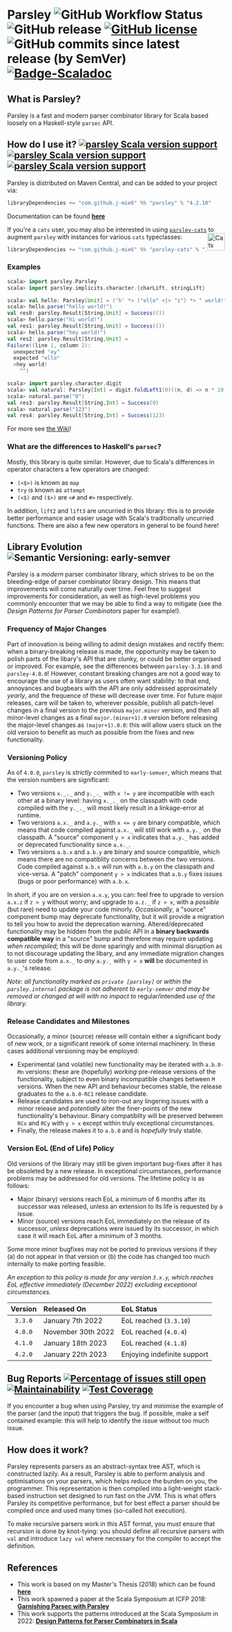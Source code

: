 # Parsley ![GitHub Workflow Status](https://img.shields.io/github/actions/workflow/status/j-mie6/parsley/ci.yml?branch=master) ![GitHub release](https://img.shields.io/github/v/release/j-mie6/parsley?include_prereleases&sort=semver) [![GitHub license](https://img.shields.io/github/license/j-mie6/parsley.svg)](https://github.com/j-mie6/parsley/blob/master/LICENSE) ![GitHub commits since latest release (by SemVer)](https://img.shields.io/github/commits-since/j-mie6/parsley/latest) [![Badge-Scaladoc]][Link-Scaladoc]

## What is Parsley?
Parsley is a fast and modern parser combinator library for Scala based loosely on a Haskell-style `parsec` API.

## How do I use it? [![parsley Scala version support](https://index.scala-lang.org/j-mie6/parsley/parsley/latest-by-scala-version.svg?platform=jvm)](https://index.scala-lang.org/j-mie6/parsley/parsley) [![parsley Scala version support](https://index.scala-lang.org/j-mie6/parsley/parsley/latest-by-scala-version.svg?platform=sjs1)](https://index.scala-lang.org/j-mie6/parsley/parsley) [![parsley Scala version support](https://index.scala-lang.org/j-mie6/parsley/parsley/latest-by-scala-version.svg?platform=native0.4)](https://index.scala-lang.org/j-mie6/parsley/parsley)

Parsley is distributed on Maven Central, and can be added to your project via:

```scala
libraryDependencies += "com.github.j-mie6" %% "parsley" % "4.2.10"
```

Documentation can be found [**here**](https://javadoc.io/doc/com.github.j-mie6/parsley_2.13/latest/index.html)

If you're a `cats` user, you may also be interested in using [`parsley-cats`](https://github.com/j-mie6/parsley-cats)<a href="https://typelevel.org/cats/"><img src="https://typelevel.org/cats/img/cats-badge.svg" height="40px" align="right" alt="Cats friendly" /></a>
to augment `parsley` with instances for various `cats` typeclasses:

```scala
libraryDependencies += "com.github.j-mie6" %% "parsley-cats" % "1.2.0"
```

### Examples

```scala
scala> import parsley.Parsley
scala> import parsley.implicits.character.{charLift, stringLift}

scala> val hello: Parsley[Unit] = ('h' *> ("ello" <|> "i") *> " world!").void
scala> hello.parse("hello world!")
val res0: parsley.Result[String,Unit] = Success(())
scala> hello.parse("hi world!")
val res1: parsley.Result[String,Unit] = Success(())
scala> hello.parse("hey world!")
val res2: parsley.Result[String,Unit] =
Failure((line 1, column 2):
  unexpected "ey"
  expected "ello"
  >hey world!
    ^^)

scala> import parsley.character.digit
scala> val natural: Parsley[Int] = digit.foldLeft1(0)((n, d) => n * 10 + d.asDigit)
scala> natural.parse("0")
val res3: parsley.Result[String,Int] = Success(0)
scala> natural.parse("123")
val res4: parsley.Result[String,Int] = Success(123)
```

For more see [the Wiki](https://github.com/j-mie6/Parsley/wiki)!

### What are the differences to Haskell's `parsec`?
Mostly, this library is quite similar. However, due to Scala's differences in operator characters a few operators are changed:

* `(<$>)` is known as `map`
* `try` is known as `attempt`
* `(<$)` and `($>)` are `<#` and `#>` respectively.

In addition, `lift2` and `lift3` are uncurried in this library: this is to provide better performance and easier usage with
Scala's traditionally uncurried functions. There are also a few new operators in general to be found here!

## Library Evolution ![Semantic Versioning: early-semver](https://img.shields.io/badge/version%20policy-early--semver-blue)
Parsley is a _modern_ parser combinator library, which strives to be on the
bleeding-edge of parser combinator library design. This means that improvements
will come naturally over time. Feel free to suggest improvements for
consideration, as well as high-level problems you commonly encounter that we may
be able to find a way to mitigate (see the _Design Patterns for Parser
Combinators_ paper for example!).

### Frequency of Major Changes
Part of innovation is being willing to admit
design mistakes and rectify them: when a binary-breaking release is made, the
opportunity may be taken to polish parts of the libary's API that are clunky, or
could be better organised or improved. For example, see the differences between
`parsley-3.3.10` and `parsley-4.0.0`! However, constant breaking changes are
not a good way to encourage the use of a library as users often want stability:
to that end, annoyances and bugbears with the API are only addressed
approximately _yearly_, and the frequence of these will decrease over time.
For future major releases, care will be taken to, wherever possible, publish
all patch-level changes in a final version to the previous `major.minor`
version, and then all minor-level changes as a final `major.(minor+1).0`
version before releasing the major-level changes as `(major+1).0.0`: this will
allow users stuck on the old version to benefit as much as possible from the
fixes and new functionality.

### Versioning Policy
As of `4.0.0`, `parsley` is _strictly_ commited to `early-semver`, which means
that the version numbers are significant:

* Two versions `x._._` and `y._._` with `x != y` are incompatible with
  each other at a binary level: having `x._._` on the classpath with code
  compiled with the `y._._` will most likely result in a linkage-error at
  runtime.
* Two versions `a.x._` and `a.y._` with `x <= y` are binary compatible, which
  means that code compiled against `a.x._` will still work with `a.y._` on
  the classpath. A "source" component `y > x` indicates that `a.y._` has
  added or deprecated functionality since `a.x._`.
* Two versions `a.b.x` and `a.b.y` are binary and source compatible, which
  means there are no compatiblity concerns between the two versions. Code
  compiled against `a.b.x` will run with `a.b.y` on the classpath and
  vice-versa. A "patch" component `y > x` indicates that `a.b.y` fixes
  issues (bugs or poor performance) with `a.b.x`.

In short, if you are on version `a.x.y`, you can: feel free to upgrade to
version `a.x.z` if `z > y` without worry; and upgrade to `a.z._` if `z > x`,
with a _possible_ (but rare) need to update your code minorly. _Occasionally_,
a "source" component bump may deprecate functionality, but it will provide a
migration to tell you how to avoid the deprecation warning. Altered/deprecated
functionality may be hidden from the public API in a **binary backwards
compatible way** in a "source" bump and therefore may require updating _when
recompiled_; this will be done sparingly and with minimal disruption as to not
discourage updating the libary, and any immediate migration changes to user
code from `a.x._` to _any_ `a.y._` with `y > x` **will** be documented in
`a.y._`'s release.

_Note: all functionality marked as `private [parsley]` or within
the `parsley.internal` package is _not_ adherent to `early-semver` and may be
removed or changed at will with no impact to_ regular/intended _use of the
library._

### Release Candidates and Milestones
Occasionally, a minor (source) release will contain either a significant body of
new work, or a significant rework of some internal machinery. In these cases
additional versioning may be employed:

* Experimental (and volatile) new functionality may be iterated with `a.b.0-Mn`
  versions: these are (hopefully) _working_ pre-release versions of the
  functionality, subject to even binary incompatible changes between `M`
  versions. When the new API and behaviour becomes stable, the release
  graduates to the `a.b.0-RC1` release candidate.
* Release candidates are used to iron-out any lingering issues with a minor
  release and _potentially_ alter the finer-points of the new functionality's
  behaviour. Binary compatiblity will be preserved between `RCx` and `RCy` with
  `y > x` except within truly exceptional circumstances.
* Finally, the release makes it to `a.b.0` and is _hopefully_ truly stable.

### Version EoL (End of Life) Policy
Old versions of the library may still be given important bug-fixes after it
has be obsoleted by a new release. In exceptional circumstances, performance
problems may be addressed for old versions. The lifetime policy is as follows:

* Major (binary) versions reach EoL a minimum of 6 months after its successor
  was released, unless an extension to its life is requested by a issue.
* Minor (source) versions reach EoL immediately on the release of its
  successor, _unless_ deprecations were issued by its successor, in which case
  it will reach EoL after a minimum of 3 months.

Some more minor bugfixes may not be ported to previous versions if they (a) do
not appear in that version or (b) the code has changed too much internally to
make porting feasible.

_An exception to this policy is made for any version `3.x.y`, which reaches EoL effective immediately (December 2022) excluding exceptional circumstances._

| Version | Released On        | EoL Status                      |
|:-------:|:-------------------|:--------------------------------|
| `3.3.0` | January 7th 2022   | EoL reached (`3.3.10`)          |
| `4.0.0` | November 30th 2022 | EoL reached (`4.0.4`)           |
| `4.1.0` | January 18th 2023  | EoL reached (`4.1.8`)           |
| `4.2.0` | January 22th 2023  | Enjoying indefinite support     |

## Bug Reports [![Percentage of issues still open](https://isitmaintained.com/badge/open/j-mie6/Parsley.svg)](https://isitmaintained.com/project/j-mie6/Parsley "Percentage of issues still open") [![Maintainability](https://img.shields.io/codeclimate/maintainability/j-mie6/parsley)](https://codeclimate.com/github/j-mie6/parsley) [![Test Coverage](https://img.shields.io/codeclimate/coverage-letter/j-mie6/parsley)](https://codeclimate.com/github/j-mie6/parsley)

If you encounter a bug when using Parsley, try and minimise the example of the parser (and the input) that triggers the bug.
If possible, make a self contained example: this will help to identify the issue without too much issue.

## How does it work?
Parsley represents parsers as an abstract-syntax tree AST, which is constructed lazily. As a result, Parsley is able to
perform analysis and optimisations on your parsers, which helps reduce the burden on you, the programmer. This representation
is then compiled into a light-weight stack-based instruction set designed to run fast on the JVM. This is what offers Parsley
its competitive performance, but for best effect a parser should be compiled once and used many times (so-called hot execution).

To make recursive parsers work in this AST format, you must ensure that recursion is done by knot-tying: you should define all
recursive parsers with `val` and introduce `lazy val` where necessary for the compiler to accept the definition.

## References
* This work is based on my Master's Thesis (2018) which can be found [**here**](https://github.com/J-mie6/Parsley/blob/master/parsley.pdf)
* This work spawned a paper at the Scala Symposium at ICFP 2018: [**Garnishing Parsec with Parsley**](https://dl.acm.org/doi/abs/10.1145/3241653.3241656)
* This work supports the patterns introduced at the Scala Symposium in 2022: [**Design Patterns for Parser Combinators in Scala**](https://dl.acm.org/doi/10.1145/3550198.3550427)

<!-- Badges and Links -->


[Link-Scaladoc]: https://javadoc.io/doc/com.github.j-mie6/parsley_2.13/latest/index.html

[Badge-Scaladoc]: https://img.shields.io/badge/documentation-available-green
